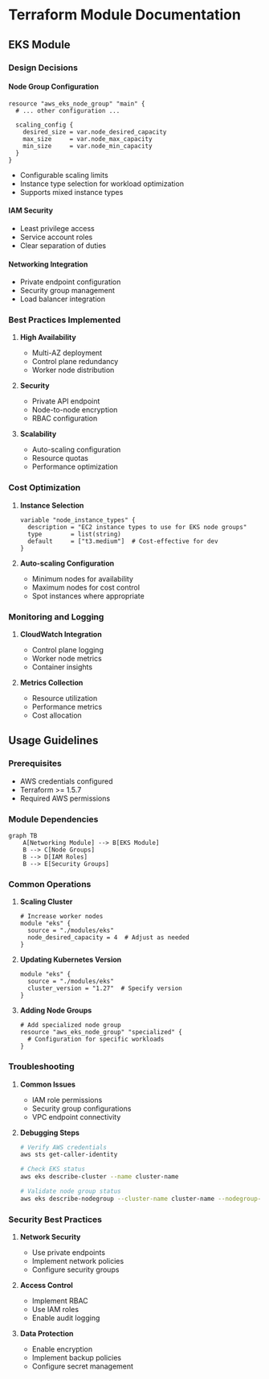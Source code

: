 # Terraform Module Documentation

## EKS Module

### Design Decisions

#### Node Group Configuration
```hcl
resource "aws_eks_node_group" "main" {
  # ... other configuration ...
  
  scaling_config {
    desired_size = var.node_desired_capacity
    max_size     = var.node_max_capacity
    min_size     = var.node_min_capacity
  }
}
```

- Configurable scaling limits
- Instance type selection for workload optimization
- Supports mixed instance types

#### IAM Security
- Least privilege access
- Service account roles
- Clear separation of duties

#### Networking Integration
- Private endpoint configuration
- Security group management
- Load balancer integration

### Best Practices Implemented

1. **High Availability**
   - Multi-AZ deployment
   - Control plane redundancy
   - Worker node distribution

2. **Security**
   - Private API endpoint
   - Node-to-node encryption
   - RBAC configuration

3. **Scalability**
   - Auto-scaling configuration
   - Resource quotas
   - Performance optimization

### Cost Optimization

1. **Instance Selection**
   ```hcl
   variable "node_instance_types" {
     description = "EC2 instance types to use for EKS node groups"
     type        = list(string)
     default     = ["t3.medium"]  # Cost-effective for dev
   }
   ```

2. **Auto-scaling Configuration**
   - Minimum nodes for availability
   - Maximum nodes for cost control
   - Spot instances where appropriate

### Monitoring and Logging

1. **CloudWatch Integration**
   - Control plane logging
   - Worker node metrics
   - Container insights

2. **Metrics Collection**
   - Resource utilization
   - Performance metrics
   - Cost allocation

## Usage Guidelines

### Prerequisites
- AWS credentials configured
- Terraform >= 1.5.7
- Required AWS permissions

### Module Dependencies
```mermaid
graph TB
    A[Networking Module] --> B[EKS Module]
    B --> C[Node Groups]
    B --> D[IAM Roles]
    B --> E[Security Groups]
```

### Common Operations

1. **Scaling Cluster**
   ```hcl
   # Increase worker nodes
   module "eks" {
     source = "./modules/eks"
     node_desired_capacity = 4  # Adjust as needed
   }
   ```

2. **Updating Kubernetes Version**
   ```hcl
   module "eks" {
     source = "./modules/eks"
     cluster_version = "1.27"  # Specify version
   }
   ```

3. **Adding Node Groups**
   ```hcl
   # Add specialized node group
   resource "aws_eks_node_group" "specialized" {
     # Configuration for specific workloads
   }
   ```

### Troubleshooting

1. **Common Issues**
   - IAM role permissions
   - Security group configurations
   - VPC endpoint connectivity

2. **Debugging Steps**
   ```bash
   # Verify AWS credentials
   aws sts get-caller-identity

   # Check EKS status
   aws eks describe-cluster --name cluster-name

   # Validate node group status
   aws eks describe-nodegroup --cluster-name cluster-name --nodegroup-name nodegroup-name
   ```

### Security Best Practices

1. **Network Security**
   - Use private endpoints
   - Implement network policies
   - Configure security groups

2. **Access Control**
   - Implement RBAC
   - Use IAM roles
   - Enable audit logging

3. **Data Protection**
   - Enable encryption
   - Implement backup policies
   - Configure secret management

